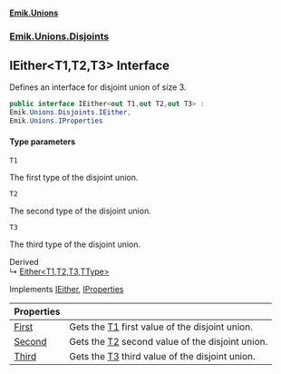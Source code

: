 #### [Emik.Unions](index.md 'index')
### [Emik.Unions.Disjoints](Emik.Unions.Disjoints.md 'Emik.Unions.Disjoints')

## IEither<T1,T2,T3> Interface

Defines an interface for disjoint union of size 3.

```csharp
public interface IEither<out T1,out T2,out T3> :
Emik.Unions.Disjoints.IEither,
Emik.Unions.IProperties
```
#### Type parameters

<a name='Emik.Unions.Disjoints.IEither_T1,T2,T3_.T1'></a>

`T1`

The first type of the disjoint union.

<a name='Emik.Unions.Disjoints.IEither_T1,T2,T3_.T2'></a>

`T2`

The second type of the disjoint union.

<a name='Emik.Unions.Disjoints.IEither_T1,T2,T3_.T3'></a>

`T3`

The third type of the disjoint union.

Derived  
&#8627; [Either&lt;T1,T2,T3,TType&gt;](Either_T1,T2,T3,TType_.md 'Emik.Unions.Disjoints.Either<T1,T2,T3,TType>')

Implements [IEither](IEither.md 'Emik.Unions.Disjoints.IEither'), [IProperties](IProperties.md 'Emik.Unions.IProperties')

| Properties | |
| :--- | :--- |
| [First](IEither_T1,T2,T3_.First().md 'Emik.Unions.Disjoints.IEither<T1,T2,T3>.First') | Gets the [T1](IEither_T1,T2,T3_.md#Emik.Unions.Disjoints.IEither_T1,T2,T3_.T1 'Emik.Unions.Disjoints.IEither<T1,T2,T3>.T1') first value of the disjoint union. |
| [Second](IEither_T1,T2,T3_.Second().md 'Emik.Unions.Disjoints.IEither<T1,T2,T3>.Second') | Gets the [T2](IEither_T1,T2,T3_.md#Emik.Unions.Disjoints.IEither_T1,T2,T3_.T2 'Emik.Unions.Disjoints.IEither<T1,T2,T3>.T2') second value of the disjoint union. |
| [Third](IEither_T1,T2,T3_.Third().md 'Emik.Unions.Disjoints.IEither<T1,T2,T3>.Third') | Gets the [T3](IEither_T1,T2,T3_.md#Emik.Unions.Disjoints.IEither_T1,T2,T3_.T3 'Emik.Unions.Disjoints.IEither<T1,T2,T3>.T3') third value of the disjoint union. |
